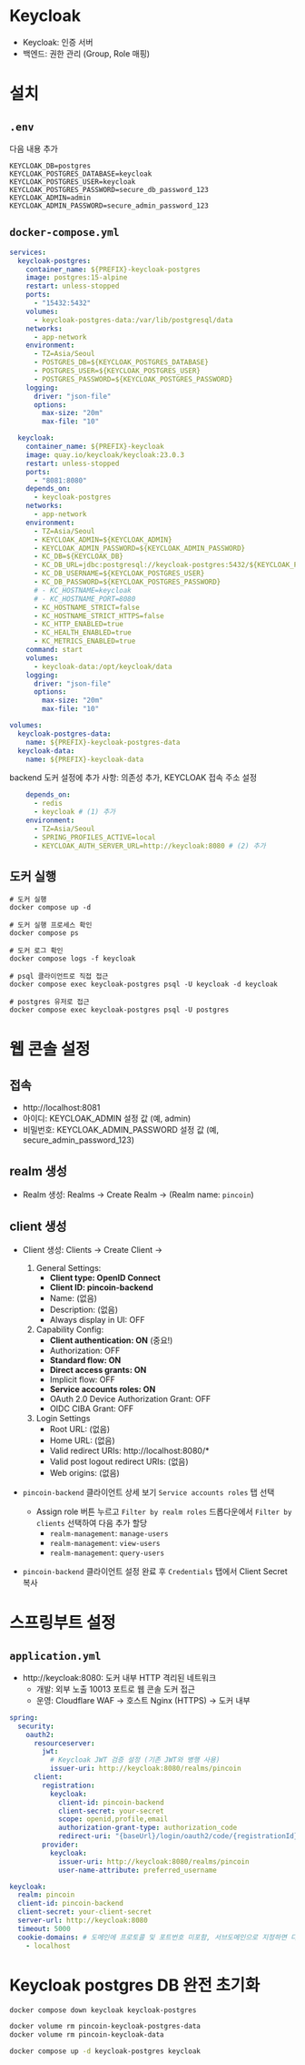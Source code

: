 # Keycloak

- Keycloak: 인증 서버
- 백엔드: 권한 관리 (Group, Role 매핑)

# 설치

## `.env`

다음 내용 추가

```properties
KEYCLOAK_DB=postgres
KEYCLOAK_POSTGRES_DATABASE=keycloak
KEYCLOAK_POSTGRES_USER=keycloak
KEYCLOAK_POSTGRES_PASSWORD=secure_db_password_123
KEYCLOAK_ADMIN=admin
KEYCLOAK_ADMIN_PASSWORD=secure_admin_password_123
```

## `docker-compose.yml`

```yaml
services:
  keycloak-postgres:
    container_name: ${PREFIX}-keycloak-postgres
    image: postgres:15-alpine
    restart: unless-stopped
    ports:
      - "15432:5432"
    volumes:
      - keycloak-postgres-data:/var/lib/postgresql/data
    networks:
      - app-network
    environment:
      - TZ=Asia/Seoul
      - POSTGRES_DB=${KEYCLOAK_POSTGRES_DATABASE}
      - POSTGRES_USER=${KEYCLOAK_POSTGRES_USER}
      - POSTGRES_PASSWORD=${KEYCLOAK_POSTGRES_PASSWORD}
    logging:
      driver: "json-file"
      options:
        max-size: "20m"
        max-file: "10"

  keycloak:
    container_name: ${PREFIX}-keycloak
    image: quay.io/keycloak/keycloak:23.0.3
    restart: unless-stopped
    ports:
      - "8081:8080"
    depends_on:
      - keycloak-postgres
    networks:
      - app-network
    environment:
      - TZ=Asia/Seoul
      - KEYCLOAK_ADMIN=${KEYCLOAK_ADMIN}
      - KEYCLOAK_ADMIN_PASSWORD=${KEYCLOAK_ADMIN_PASSWORD}
      - KC_DB=${KEYCLOAK_DB}
      - KC_DB_URL=jdbc:postgresql://keycloak-postgres:5432/${KEYCLOAK_POSTGRES_DATABASE}
      - KC_DB_USERNAME=${KEYCLOAK_POSTGRES_USER}
      - KC_DB_PASSWORD=${KEYCLOAK_POSTGRES_PASSWORD}
      # - KC_HOSTNAME=keycloak
      # - KC_HOSTNAME_PORT=8080
      - KC_HOSTNAME_STRICT=false
      - KC_HOSTNAME_STRICT_HTTPS=false
      - KC_HTTP_ENABLED=true
      - KC_HEALTH_ENABLED=true
      - KC_METRICS_ENABLED=true
    command: start
    volumes:
      - keycloak-data:/opt/keycloak/data
    logging:
      driver: "json-file"
      options:
        max-size: "20m"
        max-file: "10"

volumes:
  keycloak-postgres-data:
    name: ${PREFIX}-keycloak-postgres-data
  keycloak-data:
    name: ${PREFIX}-keycloak-data
```

backend 도커 설정에 추가 사항: 의존성 추가, KEYCLOAK 접속 주소 설정

```yaml
    depends_on:
      - redis
      - keycloak # (1) 추가
    environment:
      - TZ=Asia/Seoul
      - SPRING_PROFILES_ACTIVE=local
      - KEYCLOAK_AUTH_SERVER_URL=http://keycloak:8080 # (2) 추가
```

## 도커 실행

```shell
# 도커 실행
docker compose up -d

# 도커 실행 프로세스 확인
docker compose ps

# 도커 로그 확인
docker compose logs -f keycloak

# psql 클라이언트로 직접 접근
docker compose exec keycloak-postgres psql -U keycloak -d keycloak

# postgres 유저로 접근
docker compose exec keycloak-postgres psql -U postgres
```

# 웹 콘솔 설정

## 접속

- http://localhost:8081
- 아이디: KEYCLOAK_ADMIN 설정 값 (예, admin)
- 비밀번호: KEYCLOAK_ADMIN_PASSWORD 설정 값 (예, secure_admin_password_123)

## realm 생성

- Realm 생성: Realms → Create Realm → (Realm name: `pincoin`)

## client 생성

- Client 생성: Clients → Create Client →
    1. General Settings:
        - **Client type: OpenID Connect**
        - **Client ID: pincoin-backend**
        - Name: (없음)
        - Description: (없음)
        - Always display in UI: OFF
    2. Capability Config:
        - **Client authentication: ON**  (중요!)
        - Authorization: OFF
        - **Standard flow: ON**
        - **Direct access grants: ON**
        - Implicit flow: OFF
        - **Service accounts roles: ON**
        - OAuth 2.0 Device Authorization Grant: OFF
        - OIDC CIBA Grant: OFF
    3. Login Settings
        - Root URL: (없음)
        - Home URL: (없음)
        - Valid redirect URIs: http://localhost:8080/*
        - Valid post logout redirect URIs: (없음)
        - Web origins: (없음)

- `pincoin-backend` 클라이언트 상세 보기 `Service accounts roles` 탭 선택
    - Assign role 버튼 누르고 `Filter by realm roles` 드롭다운에서 `Filter by clients` 선택하여 다음 추가 할당
        - `realm-management`: `manage-users`
        - `realm-management`: `view-users`
        - `realm-management`: `query-users`

- `pincoin-backend` 클라이언트 설정 완료 후 `Credentials` 탭에서 Client Secret 복사

# 스프링부트 설정

## `application.yml`

- http://keycloak:8080: 도커 내부 HTTP 격리된 네트워크
    - 개발: 외부 노출 10013 포트로 웹 콘솔 도커 접근
    - 운영: Cloudflare WAF → 호스트 Nginx (HTTPS) → 도커 내부

```yaml
spring:
  security:
    oauth2:
      resourceserver:
        jwt:
          # Keycloak JWT 검증 설정 (기존 JWT와 병행 사용)
          issuer-uri: http://keycloak:8080/realms/pincoin
      client:
        registration:
          keycloak:
            client-id: pincoin-backend
            client-secret: your-secret
            scope: openid,profile,email
            authorization-grant-type: authorization_code
            redirect-uri: "{baseUrl}/login/oauth2/code/{registrationId}"
        provider:
          keycloak:
            issuer-uri: http://keycloak:8080/realms/pincoin
            user-name-attribute: preferred_username

keycloak:
  realm: pincoin
  client-id: pincoin-backend
  client-secret: your-client-secret
  server-url: http://keycloak:8080
  timeout: 5000
  cookie-domains: # 도메인에 프로토콜 및 포트번호 미포함, 서브도메인으로 지정하면 다른 서브도메인에서 접근 불가
    - localhost
```

# Keycloak postgres DB 완전 초기화

```bash
docker compose down keycloak keycloak-postgres

docker volume rm pincoin-keycloak-postgres-data
docker volume rm pincoin-keycloak-data

docker compose up -d keycloak-postgres keycloak
```